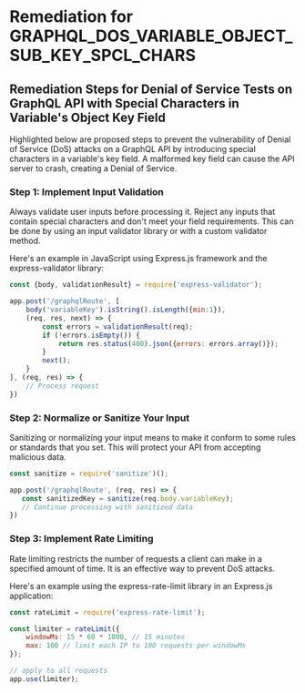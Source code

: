 # Remediation for GRAPHQL_DOS_VARIABLE_OBJECT_SUB_KEY_SPCL_CHARS

## Remediation Steps for Denial of Service Tests on GraphQL API with Special Characters in Variable's Object Key Field
Highlighted below are proposed steps to prevent the vulnerability of Denial of Service (DoS) attacks on a GraphQL API by introducing special characters in a variable's key field. A malformed key field can cause the API server to crash, creating a Denial of Service.
### Step 1: Implement Input Validation
Always validate user inputs before processing it. Reject any inputs that contain special characters and don't meet your field requirements. This can be done by using an input validator library or with a custom validator method. 

Here's an example in JavaScript using Express.js framework and the express-validator library:
```JavaScript
const {body, validationResult} = require('express-validator');

app.post('/graphqlRoute', [
    body('variableKey').isString().isLength({min:1}),
    (req, res, next) => {
        const errors = validationResult(req);
        if (!errors.isEmpty()) {
            return res.status(400).json({errors: errors.array()});
        }
        next();
    }
], (req, res) => {
    // Process request
})
```
### Step 2: Normalize or Sanitize Your Input
Sanitizing or normalizing your input means to make it conform to some rules or standards that you set. This will protect your API from accepting malicious data. 

```javascript
const sanitize = require('sanitize')();

app.post('/graphqlRoute', (req, res) => {
   const sanitizedKey = sanitize(req.body.variableKey);
   // Continue processing with sanitized data
})
```
### Step 3: Implement Rate Limiting
Rate limiting restricts the number of requests a client can make in a specified amount of time. It is an effective way to prevent DoS attacks.

Here's an example using the express-rate-limit library in an Express.js application:
```JavaScript
const rateLimit = require('express-rate-limit');

const limiter = rateLimit({
    windowMs: 15 * 60 * 1000, // 15 minutes
    max: 100 // limit each IP to 100 requests per windowMs
});

// apply to all requests
app.use(limiter);
```